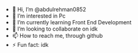 - 👋 Hi, I’m @abdulrehman0852
- 👀 I’m interested in Pc
- 🌱 I’m currently learning Front End Development
- 💞️ I’m looking to collaborate on idk
- 📫 How to reach me, through github
- ⚡ Fun fact: idk

<!---
abdulrehman0852/abdulrehman0852 is a ✨ special ✨ repository because its `README.md` (this file) appears on your GitHub profile.
You can click the Preview link to take a look at your changes.
--->
